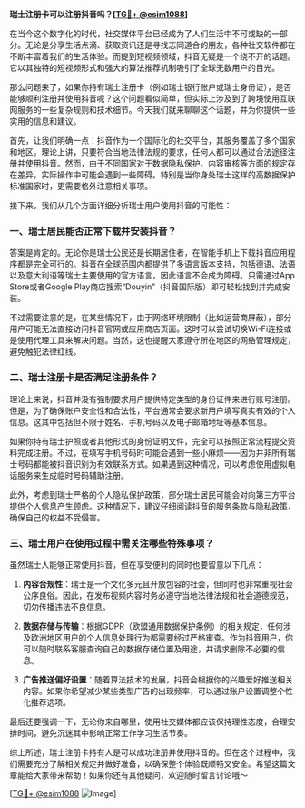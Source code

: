 **瑞士注册卡可以注册抖音吗？[[TG💪+ @esim1088](https://t.me/s/esim1088)]**

在当今这个数字化的时代，社交媒体平台已经成为了人们生活中不可或缺的一部分。无论是分享生活点滴、获取资讯还是寻找志同道合的朋友，各种社交软件都在不断丰富着我们的生活体验。而提到短视频领域，抖音无疑是一个绕不开的话题。它以其独特的短视频形式和强大的算法推荐机制吸引了全球无数用户的目光。

那么问题来了，如果你持有瑞士注册卡（例如瑞士银行账户或瑞士身份证），是否能够顺利注册并使用抖音呢？这个问题看似简单，但实际上涉及到了跨境使用互联网服务的一些复杂规则和技术细节。今天我们就来聊聊这个话题，并为你提供一些实用的信息和建议。

首先，让我们明确一点：抖音作为一个国际化的社交平台，其服务覆盖了多个国家和地区。理论上讲，只要符合当地法律法规的要求，任何人都可以通过合法途径注册并使用抖音。然而，由于不同国家对于数据隐私保护、内容审核等方面的规定存在差异，实际操作中可能会遇到一些障碍。特别是当你身处瑞士这样的高数据保护标准国家时，更需要格外注意相关事项。

接下来，我们从几个方面详细分析瑞士用户使用抖音的可能性：

### 一、瑞士居民能否正常下载并安装抖音？
答案是肯定的。无论你是瑞士公民还是长期居住者，在智能手机上下载抖音应用程序都是完全可行的。抖音在全球范围内都提供了多语言版本支持，包括德语、法语以及意大利语等瑞士主要使用的官方语言，因此语言不会成为障碍。只需通过App Store或者Google Play商店搜索“Douyin”（抖音国际版）即可轻松找到并完成安装。

不过需要注意的是，在某些情况下，由于网络环境限制（比如运营商屏蔽），部分用户可能无法直接访问抖音官网或应用商店页面。这时可以尝试切换Wi-Fi连接或是使用代理工具来解决问题。当然，这也提醒大家遵守所在地区的网络管理规定，避免触犯法律红线。

### 二、瑞士注册卡是否满足注册条件？
理论上来说，抖音并没有强制要求用户提供特定类型的身份证件来进行账号注册。但是，为了确保账户安全性和合法性，平台通常会要求新用户填写真实有效的个人信息。这其中包括但不限于姓名、手机号码以及电子邮箱地址等基本信息。

如果你持有瑞士护照或者其他形式的身份证明文件，完全可以按照正常流程提交资料完成注册。不过，在填写手机号码时可能会遇到一些小麻烦——因为并非所有瑞士号码都能被抖音识别为有效联系方式。如果遇到这种情况，可以考虑使用虚拟电话服务来生成临时号码辅助注册。

此外，考虑到瑞士严格的个人隐私保护政策，部分瑞士居民可能会对向第三方平台提供个人信息产生顾虑。这种情况下，建议仔细阅读抖音的服务条款与隐私政策，确保自己的权益不受侵害。

### 三、瑞士用户在使用过程中需关注哪些特殊事项？
虽然瑞士人能够正常使用抖音，但在享受便利的同时也要留意以下几点：

1. **内容合规性**：瑞士是一个文化多元且开放包容的社会，但同时也非常重视社会公序良俗。因此，在发布视频内容时务必遵守当地法律法规和社会道德规范，切勿传播违法不良信息。
   
2. **数据存储与传输**：根据GDPR（欧盟通用数据保护条例）的相关规定，任何涉及欧洲地区用户的个人信息处理行为都需要经过严格审查。作为抖音用户，你可以随时联系客服查询自己的数据存储位置及用途，并请求删除不必要的信息。

3. **广告推送偏好设置**：随着算法技术的发展，抖音会根据你的兴趣爱好推送相关内容。如果你希望减少某些类型广告的出现频率，可以通过账户设置调整个性化推荐选项。

最后还要强调一下，无论你来自哪里，使用社交媒体都应该保持理性态度，合理安排时间，避免沉迷其中影响正常工作学习生活节奏。

综上所述，瑞士注册卡持有人是可以成功注册并使用抖音的。但在这个过程中，我们需要充分了解相关规定并做好准备，以确保整个体验既顺畅又安全。希望这篇文章能给大家带来帮助！如果你还有其他疑问，欢迎随时留言讨论哦～ 

[[TG💪+ @esim1088](https://t.me/s/esim1088) ![Image](https://i.postimg.cc/4NQfJmqS/Snipaste-2025-05-13-00-14-12.png)]